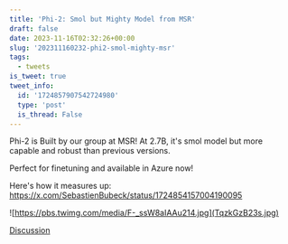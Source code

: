 ```yaml
---
title: 'Phi-2: Smol but Mighty Model from MSR'
draft: false
date: 2023-11-16T02:32:26+00:00
slug: '202311160232-phi2-smol-mighty-msr'
tags:
  - tweets
is_tweet: true
tweet_info:
  id: '1724857907542724980'
  type: 'post'
  is_thread: False
---
```




Phi-2 is Built by our group at MSR! At 2.7B, it's smol model but more capable and robust than previous versions. 

Perfect for finetuning and available in Azure now!

Here's how it measures up: <https://x.com/SebastienBubeck/status/1724854157004190095> 

![https://pbs.twimg.com/media/F-_ssW8aIAAu214.jpg](TqzkGzB23s.jpg)

[Discussion](https://x.com/sytelus/status/1724857907542724980)
